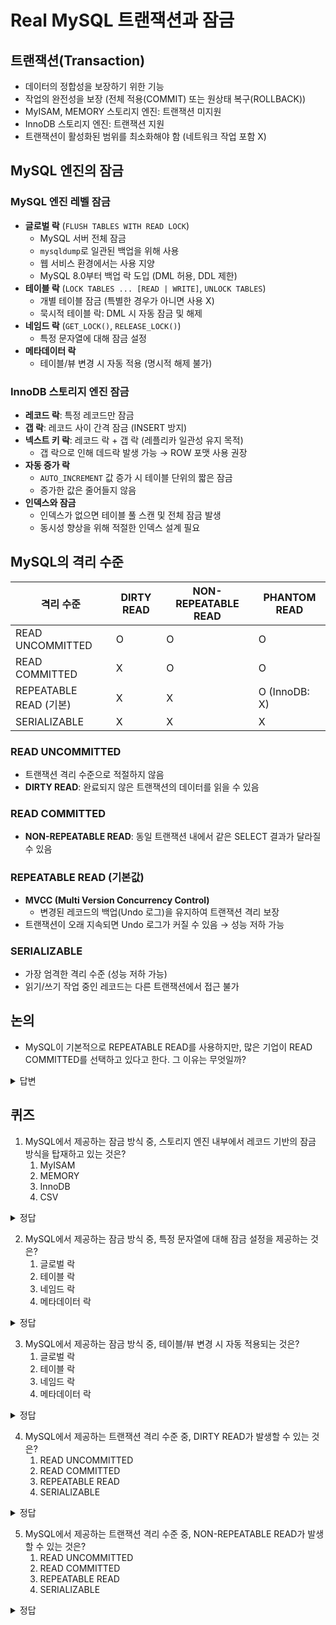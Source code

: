 # Real MySQL 트랜잭션과 잠금

## 트랜잭션(Transaction)

- 데이터의 정합성을 보장하기 위한 기능
- 작업의 완전성을 보장 (전체 적용(COMMIT) 또는 원상태 복구(ROLLBACK))
- MyISAM, MEMORY 스토리지 엔진: 트랜잭션 미지원
- InnoDB 스토리지 엔진: 트랜잭션 지원
- 트랜잭션이 활성화된 범위를 최소화해야 함 (네트워크 작업 포함 X)

## MySQL 엔진의 잠금

### MySQL 엔진 레벨 잠금

- **글로벌 락** (`FLUSH TABLES WITH READ LOCK`)
    - MySQL 서버 전체 잠금
    - `mysqldump`로 일관된 백업을 위해 사용
    - 웹 서비스 환경에서는 사용 지양
    - MySQL 8.0부터 백업 락 도입 (DML 허용, DDL 제한)
- **테이블 락** (`LOCK TABLES ... [READ | WRITE]`, `UNLOCK TABLES`)
    - 개별 테이블 잠금 (특별한 경우가 아니면 사용 X)
    - 묵시적 테이블 락: DML 시 자동 잠금 및 해제
- **네임드 락** (`GET_LOCK()`, `RELEASE_LOCK()`)
    - 특정 문자열에 대해 잠금 설정
- **메타데이터 락**
    - 테이블/뷰 변경 시 자동 적용 (명시적 해제 불가)

### InnoDB 스토리지 엔진 잠금

- **레코드 락**: 특정 레코드만 잠금
- **갭 락**: 레코드 사이 간격 잠금 (INSERT 방지)
- **넥스트 키 락**: 레코드 락 + 갭 락 (레플리카 일관성 유지 목적)
    - 갭 락으로 인해 데드락 발생 가능 → ROW 포맷 사용 권장
- **자동 증가 락**
    - `AUTO_INCREMENT` 값 증가 시 테이블 단위의 짧은 잠금
    - 증가한 값은 줄어들지 않음
- **인덱스와 잠금**
    - 인덱스가 없으면 테이블 풀 스캔 및 전체 잠금 발생
    - 동시성 향상을 위해 적절한 인덱스 설계 필요

## MySQL의 격리 수준

| 격리 수준 | DIRTY READ | NON-REPEATABLE READ | PHANTOM READ |
|-----------|-----------|-------------------|--------------|
| READ UNCOMMITTED | O | O | O |
| READ COMMITTED | X | O | O |
| REPEATABLE READ (기본) | X | X | O (InnoDB: X) |
| SERIALIZABLE | X | X | X |

### READ UNCOMMITTED
- 트랜잭션 격리 수준으로 적절하지 않음
- **DIRTY READ**: 완료되지 않은 트랜잭션의 데이터를 읽을 수 있음

### READ COMMITTED
- **NON-REPEATABLE READ**: 동일 트랜잭션 내에서 같은 SELECT 결과가 달라질 수 있음

### REPEATABLE READ (기본값)
- **MVCC (Multi Version Concurrency Control)**
    - 변경된 레코드의 백업(Undo 로그)을 유지하여 트랜잭션 격리 보장
- 트랜잭션이 오래 지속되면 Undo 로그가 커질 수 있음 → 성능 저하 가능

### SERIALIZABLE
- 가장 엄격한 격리 수준 (성능 저하 가능)
- 읽기/쓰기 작업 중인 레코드는 다른 트랜잭션에서 접근 불가

## 논의
- MySQL이 기본적으로 REPEATABLE READ를 사용하지만, 많은 기업이 READ COMMITTED를 선택하고 있다고 한다. 그 이유는 무엇일까?

<details>
<summary>답변</summary>

> 이유 1. 동시성(Concurrency) 향상 & 데드락(Deadlock) 감소
- REPEATABLE READ는 동일 트랜잭션에서 같은 SELECT 결과를 보장하기 위해 갭 락(Gap Lock)을 사용할 수 있음.
갭 락이 활성화되면, 특정 범위 내에서 새로운 데이터 삽입이 차단될 수 있어 데드락(Deadlock)이 발생할 가능성이 높아짐.
- READ COMMITTED는 개별 SELECT 실행 시점마다 최신 데이터를 읽으므로, 갭 락을 최소화할 수 있고, 동시성(concurrency)이 향상됨.

> 이유 2. 최신 데이터 제공 (READ COMMITTED는 최신 데이터를 읽음)
- READ COMMITTED는 트랜잭션 중간에 다른 트랜잭션이 커밋한 데이터를 바로 반영함.
- REPEATABLE READ는 트랜잭션 시작 시점을 기준으로 데이터를 유지하므로, 트랜잭션 도중 최신 데이터가 반영되지 않음.

</details>

## 퀴즈

1. MySQL에서 제공하는 잠금 방식 중, 스토리지 엔진 내부에서 레코드 기반의 잠금 방식을 탑재하고 있는 것은?
    1. MyISAM
    2. MEMORY
    3. InnoDB
    4. CSV

<details>
<summary>정답</summary>

> 정답: 3
- (InnoDB 스토리지 엔진은 MySQL에서 제공하는 잠금과는 별개로 스토리지 엔진 내부에서 레코드 기반의 잠금 방식을 탑재하고 있다.)
</details>

2. MySQL에서 제공하는 잠금 방식 중, 특정 문자열에 대해 잠금 설정을 제공하는 것은?
    1. 글로벌 락
    2. 테이블 락
    3. 네임드 락
    4. 메타데이터 락

<details>
<summary>정답</summary>

> 정답: 3
- (네임드 락은 MySQL에서 제공하는 잠금 방식 중, 특정 문자열에 대해 잠금 설정을 제공하는 것이다.)
</details>

3. MySQL에서 제공하는 잠금 방식 중, 테이블/뷰 변경 시 자동 적용되는 것은?
    1. 글로벌 락
    2. 테이블 락
    3. 네임드 락
    4. 메타데이터 락

<details>
<summary>정답</summary>

> 정답: 4
- (메타데이터 락은 MySQL에서 제공하는 잠금 방식 중, 테이블/뷰 변경 시 자동 적용되는 것이다.)
</details>

4. MySQL에서 제공하는 트랜잭션 격리 수준 중, DIRTY READ가 발생할 수 있는 것은?
    1. READ UNCOMMITTED
    2. READ COMMITTED
    3. REPEATABLE READ
    4. SERIALIZABLE

<details>
<summary>정답</summary>

> 정답: 1
- (DIRTY READ는 READ UNCOMMITTED에서 발생할 수 있다.)
</details>

5. MySQL에서 제공하는 트랜잭션 격리 수준 중, NON-REPEATABLE READ가 발생할 수 있는 것은?
    1. READ UNCOMMITTED
    2. READ COMMITTED
    3. REPEATABLE READ
    4. SERIALIZABLE

<details>
<summary>정답</summary>

> 정답: 2
- (NON-REPEATABLE READ는 READ COMMITTED에서 발생할 수 있다.)
</details>
